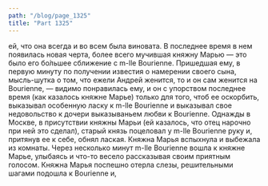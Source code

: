 ```yaml
---
path: "/blog/page_1325"
title: "Part 1325"
---
```


 ей, что она всегда и во всем была виновата. В последнее время в нем появилась новая черта, более всего мучившая княжну Марью — это было его бо́льшее сближение с m-lle Bourienne. Пришедшая ему, в первую минуту по получении известия о намерении своего сына, мысль-шутка о том, что ежели Андрей женится, то и он сам женится на Bourienne, — видимо понравилась ему, и он с упорством последнее время (как казалось княжне Марье) только для того, чтоб ее оскорбить, выказывал особенную ласку к m-lle Bourienne и выказывал свое недовольство к дочери выказываньем любви к Bourienne.
Однажды в Москве, в присутствии княжны Марьи (ей казалось, что отец нарочно при ней это сделал), старый князь поцеловал у m-lle Bourienne руку и, притянув ее к себе, обнял лаская. Княжна Марья вспыхнула и выбежала из комнаты. Через несколько минут m-lle Bourienne вошла к княжне Марье, улыбаясь и что-то весело рассказывая своим приятным голосом. Княжна Марья поспешно отерла слезы, решительными шагами подошла к Bourienne и, 

